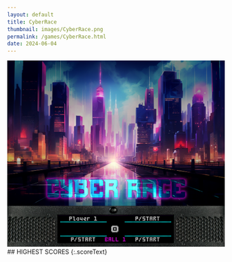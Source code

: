 ```yaml
---
layout: default
title: CyberRace
thumbnail: images/CyberRace.png
permalink: /games/CyberRace.html
date: 2024-06-04
---
```


<img src="../images/CyberRace.png" class="gameThumbnail img-fluid mx-auto align-middle">
## HIGHEST SCORES
{:.scoreText}

